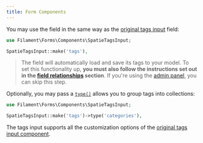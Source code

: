 ```yaml
---
title: Form Components
---
```


You may use the field in the same way as the [original tags input](/docs/forms/fields#tags-input) field:

```php
use Filament\Forms\Components\SpatieTagsInput;

SpatieTagsInput::make('tags'),
```

> The field will automatically load and save its tags to your model. To set this functionality up, **you must also follow the instructions set out in the [field relationships](/docs/forms/getting-started#field-relationships) section**. If you're using the [admin panel](/docs/admin), you can skip this step.

Optionally, you may pass a [`type()`](https://spatie.be/docs/laravel-tags/v4/advanced-usage/using-types) allows you to group tags into collections:

```php
use Filament\Forms\Components\SpatieTagsInput;

SpatieTagsInput::make('tags')->type('categories'),
```

The tags input supports all the customization options of the [original tags input component](/docs/forms/fields#tags-input).
